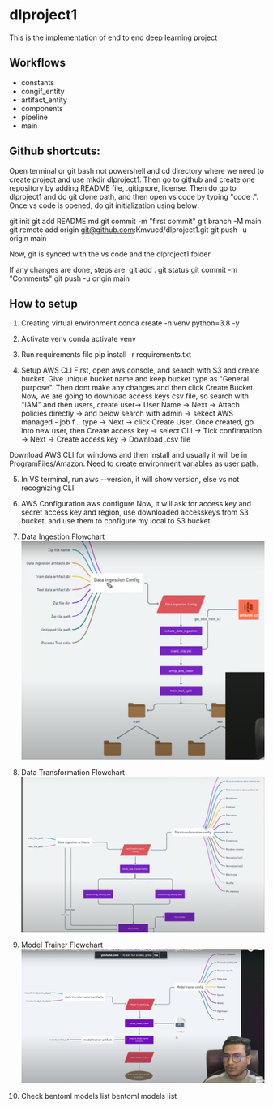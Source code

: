 # dlproject1
This is the implementation of end to end deep learning project

## Workflows

- constants
- congif_entity
- artifact_entity
- components
- pipeline
- main


## Github shortcuts:

Open terminal or git bash not powershell and cd directory where we need to create project and use mkdir dlproject1. Then go to github and create one repository by adding README file, .gitignore, license. Then do go to dlproject1 and do git clone path, and then open vs code by typing "code .". Once vs code is opened, do git initialization using below:

git init
git add README.md
git commit -m "first commit"
git branch -M main
git remote add origin git@github.com:Kmvucd/dlproject1.git
git push -u origin main

Now, git is synced with the vs code and the dlproject1 folder.

If any changes are done, steps are:
git add .
git status
git commit -m "Comments"
git push -u origin main

## How to setup 

1. Creating virtual environment
conda create -n venv python=3.8 -y

2. Activate venv
conda activate venv

3. Run requirements file
pip install -r requirements.txt

4. Setup AWS CLI
First, open aws console, and search with S3 and create bucket, Give unique bucket name and keep bucket type as "General purpose". Then dont make any changes and then click Create Bucket. Now, we are going to download access keys csv file, so search with "IAM" and then users, create user-> User Name -> Next -> Attach policies directly -> and below search with admin -> sekect AWS managed - job f... type -> Next -> click Create User. Once created, go into new user, then Create access key -> select CLI -> Tick confirmation -> Next -> Create access key -> Download .csv file

Download AWS CLI for windows and then install and usually it will be in ProgramFiles/Amazon. Need to create environment variables as user path.

5. In VS terminal, run aws --version, it will show version, else vs not recognizing CLI.

6. AWS Configuration
aws configure
Now, it will ask for access key and secret access key and region, use downloaded accesskeys from S3 bucket, and use them to configure my local to S3 bucket.

7. Data Ingestion Flowchart
![alt text]({631906F3-B1BC-4845-9997-0E414DB08A9C}.png)

8. Data Transformation Flowchart
![alt text]({720710E5-F65B-4270-9099-6F17FCD33F4A}.png)

9. Model Trainer Flowchart
![alt text]({69919ED2-4A0A-4DE0-8A72-9891A4026528}.png)

10. Check bentoml models list 
bentoml models list